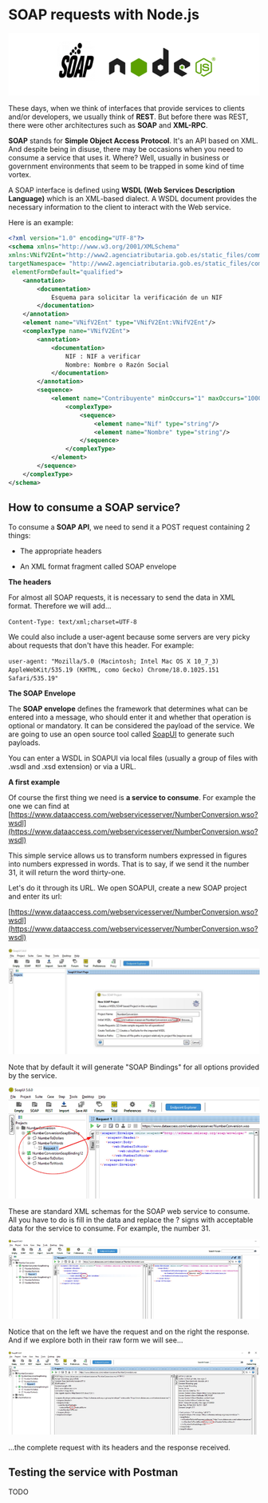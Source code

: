 SOAP requests with Node.js 
==========================

 ![](images/00.png)

 
 These days, when we think of interfaces that provide services to
clients and/or developers, we usually think of **REST**. But before there
was REST, there were other architectures such as **SOAP** and **XML-RPC**.


**SOAP** stands for **Simple Object Access Protocol**. It's an API based on
XML. And despite being in disuse, there may be occasions when you need
to consume a service that uses it. Where? Well, usually in business or
government environments that seem to be trapped in some kind of time
vortex.


A SOAP interface is defined using **WSDL (Web Services Description
Language)** which is an XML-based dialect. A WSDL document provides the
necessary information to the client to interact with the Web service. 
 
 

Here is an example:


```xml
<?xml version="1.0" encoding="UTF-8"?>
<schema xmlns="http://www.w3.org/2001/XMLSchema" 
xmlns:VNifV2Ent="http://www2.agenciatributaria.gob.es/static_files/common/internet/dep/aplicaciones/es/aeat/burt/jdit/ws/VNifV2Ent.xsd" 
targetNamespace= "http://www2.agenciatributaria.gob.es/static_files/common/internet/dep/aplicaciones/es/aeat/burt/jdit/ws/VNifV2Ent.xsd"
 elementFormDefault="qualified">
	<annotation>
		<documentation>
    		Esquema para solicitar la verificación de un NIF
    	</documentation>
	</annotation>
	<element name="VNifV2Ent" type="VNifV2Ent:VNifV2Ent"/>
	<complexType name="VNifV2Ent">
		<annotation>
			<documentation>
				NIF : NIF a verificar
				Nombre: Nombre o Razón Social
			</documentation>
		</annotation>
		<sequence>
			<element name="Contribuyente" minOccurs="1" maxOccurs="10000">
				<complexType>
					<sequence>
						<element name="Nif" type="string"/>
						<element name="Nombre" type="string"/>
					</sequence>
				</complexType>
			</element>
		</sequence>
	</complexType>
</schema>
```

 


 
 **How to consume a SOAP service?** 
-----------------------------------


 

To consume a **SOAP API**, we need to send it a POST request containing 2
things:

- The appropriate headers

- An XML format fragment called SOAP envelope


 

**The headers**


 

For almost all SOAP requests, it is necessary to send the data in XML
format. Therefore we will add...


 

`Content-Type: text/xml;charset=UTF-8`


 

We could also include a user-agent because some servers are very picky
about requests that don't have this header. For example:


 

`user-agent: "Mozilla/5.0 (Macintosh; Intel Mac OS X 10_7_3) AppleWebKit/535.19 (KHTML, como Gecko) Chrome/18.0.1025.151 Safari/535.19"`


 


 

**The SOAP Envelope**


 

The **SOAP envelope** defines the framework that determines what can be
entered into a message, who should enter it and whether that operation
is optional or mandatory. It can be considered the payload of the
service. We are going to use an open source tool called
[SoapUI](https://www.soapui.org/downloads/soapui/) to generate such
payloads.


 You can enter a WSDL in SOAPUI via local files (usually a group of
files with .wsdl and .xsd extension) or via a URL.
 
 
 **A first example**
 
 


 Of course the first thing we need is **a service to consume**. For example
the one we can find at
[https://www.dataaccess.com/webservicesserver/NumberConversion.wso?wsdl](https://www.dataaccess.com/webservicesserver/NumberConversion.wso?wsdl)
 
 This simple service allows us to transform numbers expressed in figures
into numbers expressed in words. That is to say, if we send it the
number 31, it will return the word thirty-one. 
 
 Let's do it through its URL. We open SOAPUI, create a new SOAP project
and enter its url:
 

[https://www.dataaccess.com/webservicesserver/NumberConversion.wso?wsdl](https://www.dataaccess.com/webservicesserver/NumberConversion.wso?wsdl)


 

 ![](images/01v2.jpg)
 

 

Note that by default it will generate "SOAP Bindings" for all options
provided by the service.

 ![](images/02.png)
 
 

 

These are standard XML schemas for the SOAP web service to consume. All
you have to do is fill in the data and replace the ? signs with
acceptable data for the service to consume. For example, the number 31.


![](images/03.png) 
 
 

Notice that on the left we have the request and on the right the
response. And if we explore both in their raw form we will see...


 
 ![](images/04.png)
 


 


 


 


 


 


 


 


 

...the complete request with its headers and the response received.


 


 

**Testing the service with Postman** 
-----------------------------------

 


 

TODO


 


